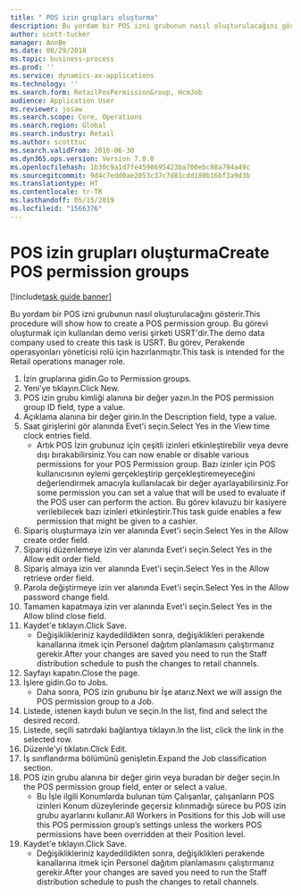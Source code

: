 ```yaml
---
title: " POS izin grupları oluşturma"
description: Bu yordam bir POS izni grubunun nasıl oluşturulacağını gösterir.
author: scott-tucker
manager: AnnBe
ms.date: 08/29/2018
ms.topic: business-process
ms.prod: ''
ms.service: dynamics-ax-applications
ms.technology: ''
ms.search.form: RetailPosPermissionGroup, HcmJob
audience: Application User
ms.reviewer: josaw
ms.search.scope: Core, Operations
ms.search.region: Global
ms.search.industry: Retail
ms.author: scotttuc
ms.search.validFrom: 2016-06-30
ms.dyn365.ops.version: Version 7.0.0
ms.openlocfilehash: 1b30c9a1d7fe4598695423ba700ebc88a794a49c
ms.sourcegitcommit: 9d4c7edd0ae2053c37c7d81cdd180b16bf3a9d3b
ms.translationtype: HT
ms.contentlocale: tr-TR
ms.lasthandoff: 05/15/2019
ms.locfileid: "1566376"
---
```

# <a name="create-pos-permission-groups"></a><span data-ttu-id="37b79-103"> POS izin grupları oluşturma</span><span class="sxs-lookup"><span data-stu-id="37b79-103">Create POS permission groups</span></span>

[!include[task guide banner](../includes/task-guide-banner.md)]

<span data-ttu-id="37b79-104">Bu yordam bir POS izni grubunun nasıl oluşturulacağını gösterir.</span><span class="sxs-lookup"><span data-stu-id="37b79-104">This procedure will show how to create a POS permission group.</span></span> <span data-ttu-id="37b79-105">Bu görevi oluşturmak için kullanılan demo verisi şirketi USRT'dir.</span><span class="sxs-lookup"><span data-stu-id="37b79-105">The demo data company used to create this task is USRT.</span></span> <span data-ttu-id="37b79-106">Bu görev, Perakende operasyonları yöneticisi rolü için hazırlanmıştır.</span><span class="sxs-lookup"><span data-stu-id="37b79-106">This task is intended for the Retail operations manager role.</span></span>

1. <span data-ttu-id="37b79-107">İzin gruplarına gidin.</span><span class="sxs-lookup"><span data-stu-id="37b79-107">Go to Permission groups.</span></span>
2. <span data-ttu-id="37b79-108">Yeni'ye tıklayın.</span><span class="sxs-lookup"><span data-stu-id="37b79-108">Click New.</span></span>
3. <span data-ttu-id="37b79-109">POS izin grubu kimliği alanına bir değer yazın.</span><span class="sxs-lookup"><span data-stu-id="37b79-109">In the POS permission group ID field, type a value.</span></span>
4. <span data-ttu-id="37b79-110">Açıklama alanına bir değer girin.</span><span class="sxs-lookup"><span data-stu-id="37b79-110">In the Description field, type a value.</span></span>
5. <span data-ttu-id="37b79-111">Saat girişlerini gör alanında Evet'i seçin.</span><span class="sxs-lookup"><span data-stu-id="37b79-111">Select Yes in the View time clock entries field.</span></span>
    * <span data-ttu-id="37b79-112">Artık POS İzin grubunuz için çeşitli izinleri etkinleştirebilir veya devre dışı bırakabilirsiniz.</span><span class="sxs-lookup"><span data-stu-id="37b79-112">You can now enable or disable various permissions for your POS Permission group.</span></span> <span data-ttu-id="37b79-113">Bazı izinler için POS kullanıcısının eylemi gerçekleştirip gerçekleştiremeyeceğini değerlendirmek amacıyla kullanılacak bir değer ayarlayabilirsiniz.</span><span class="sxs-lookup"><span data-stu-id="37b79-113">For some permission you can set a value that will be used to evaluate if the POS user can perform the action.</span></span>  <span data-ttu-id="37b79-114">Bu görev kılavuzu bir kasiyere verilebilecek bazı izinleri etkinleştirir.</span><span class="sxs-lookup"><span data-stu-id="37b79-114">This task guide enables a few permission that might be given to a cashier.</span></span>  
6. <span data-ttu-id="37b79-115">Sipariş oluşturmaya izin ver alanında Evet'i seçin.</span><span class="sxs-lookup"><span data-stu-id="37b79-115">Select Yes in the Allow create order field.</span></span>
7. <span data-ttu-id="37b79-116">Siparişi düzenlemeye izin ver alanında Evet'i seçin.</span><span class="sxs-lookup"><span data-stu-id="37b79-116">Select Yes in the Allow edit order field.</span></span>
8. <span data-ttu-id="37b79-117">Sipariş almaya izin ver alanında Evet'i seçin.</span><span class="sxs-lookup"><span data-stu-id="37b79-117">Select Yes in the Allow retrieve order field.</span></span>
9. <span data-ttu-id="37b79-118">Parola değiştirmeye izin ver alanında Evet'i seçin.</span><span class="sxs-lookup"><span data-stu-id="37b79-118">Select Yes in the Allow password change field.</span></span>
10. <span data-ttu-id="37b79-119">Tamamen kapatmaya izin ver alanında Evet'i seçin.</span><span class="sxs-lookup"><span data-stu-id="37b79-119">Select Yes in the Allow blind close field.</span></span>
11. <span data-ttu-id="37b79-120">Kaydet'e tıklayın.</span><span class="sxs-lookup"><span data-stu-id="37b79-120">Click Save.</span></span>
    * <span data-ttu-id="37b79-121">Değişiklikleriniz kaydedildikten sonra, değişiklikleri perakende kanallarına itmek için Personel dağıtım planlamasını çalıştırmanız gerekir.</span><span class="sxs-lookup"><span data-stu-id="37b79-121">After your changes are saved you need to run the Staff distribution schedule to push the changes to retail channels.</span></span>  
12. <span data-ttu-id="37b79-122">Sayfayı kapatın.</span><span class="sxs-lookup"><span data-stu-id="37b79-122">Close the page.</span></span>
13. <span data-ttu-id="37b79-123">İşlere gidin.</span><span class="sxs-lookup"><span data-stu-id="37b79-123">Go to Jobs.</span></span>
    * <span data-ttu-id="37b79-124">Daha sonra, POS izin grubunu bir İşe atarız.</span><span class="sxs-lookup"><span data-stu-id="37b79-124">Next we will assign the POS permission group to a Job.</span></span>  
14. <span data-ttu-id="37b79-125">Listede, istenen kaydı bulun ve seçin.</span><span class="sxs-lookup"><span data-stu-id="37b79-125">In the list, find and select the desired record.</span></span>
15. <span data-ttu-id="37b79-126">Listede, seçili satırdaki bağlantıya tıklayın.</span><span class="sxs-lookup"><span data-stu-id="37b79-126">In the list, click the link in the selected row.</span></span>
16. <span data-ttu-id="37b79-127">Düzenle'yi tıklatın.</span><span class="sxs-lookup"><span data-stu-id="37b79-127">Click Edit.</span></span>
17. <span data-ttu-id="37b79-128">İş sınıflandırma bölümünü genişletin.</span><span class="sxs-lookup"><span data-stu-id="37b79-128">Expand the Job classification section.</span></span>
18. <span data-ttu-id="37b79-129">POS izin grubu alanına bir değer girin veya buradan bir değer seçin.</span><span class="sxs-lookup"><span data-stu-id="37b79-129">In the POS permission group field, enter or select a value.</span></span>
    * <span data-ttu-id="37b79-130">Bu İşle ilgili Konumlarda bulunan tüm Çalışanlar, çalışanların POS izinleri Konum düzeylerinde geçersiz kılınmadığı sürece bu POS izin grubu ayarlarını kullanır.</span><span class="sxs-lookup"><span data-stu-id="37b79-130">All Workers in Positions for this Job will use this POS permission group’s settings unless the workers POS permissions have been overridden at their Position level.</span></span>  
19. <span data-ttu-id="37b79-131">Kaydet'e tıklayın.</span><span class="sxs-lookup"><span data-stu-id="37b79-131">Click Save.</span></span>
    * <span data-ttu-id="37b79-132">Değişiklikleriniz kaydedildikten sonra, değişiklikleri perakende kanallarına itmek için Personel dağıtım planlamasını çalıştırmanız gerekir.</span><span class="sxs-lookup"><span data-stu-id="37b79-132">After your changes are saved you need to run the Staff distribution schedule to push the changes to retail channels.</span></span>  


